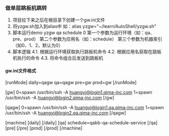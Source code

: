 ### 做单层跳板机跳转
1. 项目拉下来之后在根目录下创建一个gw.ini文件
2. 将yzgw.sh加入到alias中
如：alias yzgw="~/learn/AutoShell/yzgw.sh"
3. 脚本运行demo
yzgw qa schedule 0
第一个参数为运行环境（如：qa、pre、prod）
第二个参数为应用名（如：schedule）
第三个参数为机器索引（如0、1、2，默认为0）
4. 脚本逻辑
4.1. 根据运行环境获取执行跳板机命令
4.2. 根据应用名获取在跳板机执行的命令
4.3. 将命令组合后发送到跳板机

#### gw.ini文件格式
[runMode]
daily=qagw
qa=qagw
pre=gw
prod=gw
[/runMode]

[gw]
0=spawn /usr/bin/ssh -A huangyi@login1.qima-inc.com
1=spawn /usr/bin/ssh -A huangyi@login2.qima-inc.com
[/gw]

[qagw]
0=spawn /usr/bin/ssh -A huangyi@login1.qa.qima-inc.com
1=spawn /usr/bin/ssh -A huangyi@login2.qa.qima-inc.com
[/qagw]

[machine]
[daily]
[/daily]
[qa]
schedule=qabb-qa-schedule-service
[/qa]
[pre]
[/pre]
[prod]
[/prod]
[/machine]
